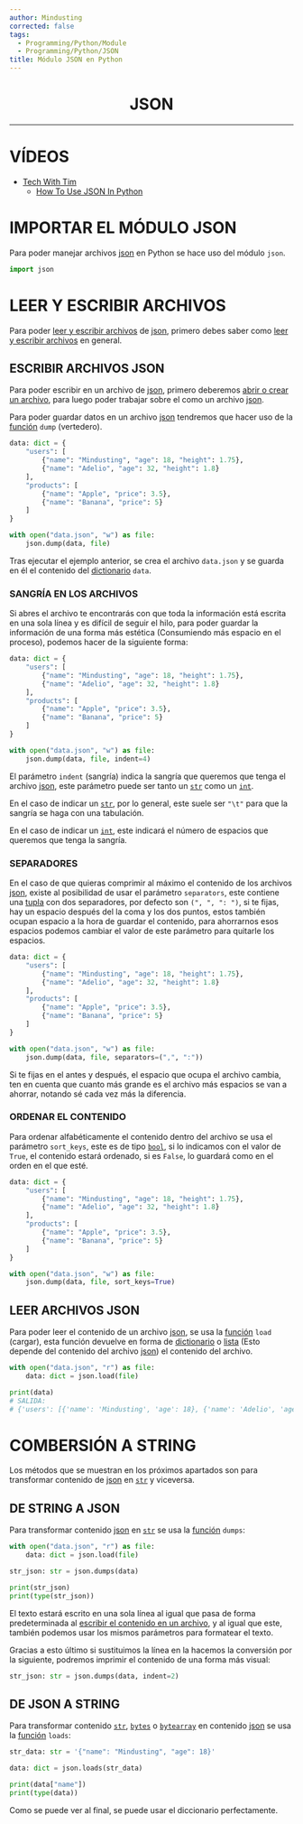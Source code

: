 ```yaml
---
author: Mindusting
corrected: false
tags:
  - Programming/Python/Module
  - Programming/Python/JSON
title: Módulo JSON en Python
---
```


<h1 style="text-align:center;">JSON</h1>

---

# VÍDEOS

- [Tech With Tim](https://www.youtube.com/@TechWithTim)
    - [How To Use JSON In Python](https://youtu.be/-51jxlQaxyA)

# IMPORTAR EL MÓDULO JSON

Para poder manejar archivos [json](../../json/json.md) en Python se hace uso del módulo `json`.

```py
import json
```

# LEER Y ESCRIBIR ARCHIVOS

Para poder [leer y escribir archivos](../py_file_manager.md) de [json](../../json/json.md), primero debes saber como [leer y escribir archivos](../py_file_manager.md) en general.

## ESCRIBIR ARCHIVOS JSON

Para poder escribir en un archivo de [json](../../json/json.md), primero deberemos [abrir o crear un archivo](../py_file_manager.md), para luego poder trabajar sobre el como un archivo [json](../../json/json.md).

Para poder guardar datos en un archivo [json](../../json/json.md) tendremos que hacer uso de la [función](../py_function.md) `dump` (vertedero).

```py
data: dict = {
    "users": [
        {"name": "Mindusting", "age": 18, "height": 1.75},
        {"name": "Adelio", "age": 32, "height": 1.8}
    ],
    "products": [
        {"name": "Apple", "price": 3.5},
        {"name": "Banana", "price": 5}
    ]
}

with open("data.json", "w") as file:
    json.dump(data, file)
```

Tras ejecutar el ejemplo anterior, se crea el archivo `data.json` y se guarda en él el contenido del [dictionario](py_dict.md) `data`.

### SANGRÍA EN LOS ARCHIVOS

Si abres el archivo te encontrarás con que toda la información está escrita en una sola línea y es difícil de seguir el hilo, para poder guardar la información de una forma más estética (Consumiendo más espacio en el proceso), podemos hacer de la siguiente forma:

```py
data: dict = {
    "users": [
        {"name": "Mindusting", "age": 18, "height": 1.75},
        {"name": "Adelio", "age": 32, "height": 1.8}
    ],
    "products": [
        {"name": "Apple", "price": 3.5},
        {"name": "Banana", "price": 5}
    ]
}

with open("data.json", "w") as file:
    json.dump(data, file, indent=4)
```

El parámetro `indent` (sangría) indica la sangría que queremos que tenga el archivo [json](../../json/json.md), este parámetro puede ser tanto un [`str`](../variables/py_str.md) como un [`int`](../variables/py_int.md).

En el caso de indicar un [`str`](../variables/py_str.md), por lo general, este suele ser `"\t"` para que la sangría se haga con una tabulación.

En el caso de indicar un [`int`](../variables/py_int.md), este indicará el número de espacios que queremos que tenga la sangría.

### SEPARADORES

En el caso de que quieras comprimir al máximo el contenido de los archivos [json](../../json/json.md), existe al posibilidad de usar el parámetro `separators`, este contiene una [tupla](../collections/Collections_tuple.md) con dos separadores, por defecto son `(", ", ": ")`, si te fijas, hay un espacio después del la coma y los dos puntos, estos también ocupan espacio a la hora de guardar el contenido, para ahorrarnos esos espacios podemos cambiar el valor de este parámetro para quitarle los espacios.

```py
data: dict = {
    "users": [
        {"name": "Mindusting", "age": 18, "height": 1.75},
        {"name": "Adelio", "age": 32, "height": 1.8}
    ],
    "products": [
        {"name": "Apple", "price": 3.5},
        {"name": "Banana", "price": 5}
    ]
}

with open("data.json", "w") as file:
    json.dump(data, file, separators=(",", ":"))
```

Si te fijas en el antes y después, el espacio que ocupa el archivo cambia, ten en cuenta que cuanto más grande es el archivo más espacios se van a ahorrar, notando sé cada vez más la diferencia.

### ORDENAR EL CONTENIDO

Para ordenar alfabéticamente el contenido dentro del archivo se usa el parámetro `sort_keys`, este es de tipo [`bool`](../variables/py_bool.md), si lo indicamos con el valor de `True`, el contenido estará ordenado, si es `False`, lo guardará como en el orden en el que esté.

```py
data: dict = {
    "users": [
        {"name": "Mindusting", "age": 18, "height": 1.75},
        {"name": "Adelio", "age": 32, "height": 1.8}
    ],
    "products": [
        {"name": "Apple", "price": 3.5},
        {"name": "Banana", "price": 5}
    ]
}

with open("data.json", "w") as file:
    json.dump(data, file, sort_keys=True)
```

## LEER ARCHIVOS JSON

Para poder leer el contenido de un archivo [json](../../json/json.md), se usa la [función](../py_function.md) `load` (cargar), esta función devuelve en forma de [dictionario](py_dict.md) o [lista](py_list.md) (Esto depende del contenido del archivo [json](../../json/json.md)) el contenido del archivo.

```py
with open("data.json", "r") as file:
    data: dict = json.load(file)

print(data)
# SALIDA:
# {'users': [{'name': 'Mindusting', 'age': 18}, {'name': 'Adelio', 'age': 32}], 'products': [{'name': 'Apple', 'price': 3.5}, {'name': 'Banana', 'price': 5}]}
```

# COMBERSIÓN A STRING

Los métodos que se muestran en los próximos apartados son para transformar contenido de [json](../../json/json.md) en [`str`](../variables/py_str.md) y viceversa.

## DE STRING A JSON

Para transformar contenido [json](../../json/json.md) en [`str`](../variables/py_str.md) se usa la [función](../py_function.md) `dumps`:

```py
with open("data.json", "r") as file:
    data: dict = json.load(file)

str_json: str = json.dumps(data)

print(str_json)
print(type(str_json))
```

El texto estará escrito en una sola línea al igual que pasa de forma predeterminada al [escribir el contenido en un archivo](<## ESCRIBIR ARCHIVOS JSON>), y al igual que este, también podemos usar los mismos parámetros para formatear el texto.

Gracias a esto último si sustituimos la línea en la hacemos la conversión por la siguiente, podremos imprimir el contenido de una forma más visual:

```py
str_json: str = json.dumps(data, indent=2)
```

## DE JSON A STRING

Para transformar contenido [`str`](../variables/py_str.md), [`bytes`](../variables/py_byte.md) o [`bytearray`](../variables/py_bytearray.md) en contenido [json](../../json/json.md) se usa la [función](../py_function.md) `loads`:

```py
str_data: str = '{"name": "Mindusting", "age": 18}'

data: dict = json.loads(str_data)

print(data["name"])
print(type(data))
```

Como se puede ver al final, se puede usar el diccionario perfectamente.
